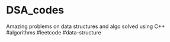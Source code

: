 # DSA_codes
Amazing problems on data structures and algo solved using C++ #algorithms #leetcode #data-structure

